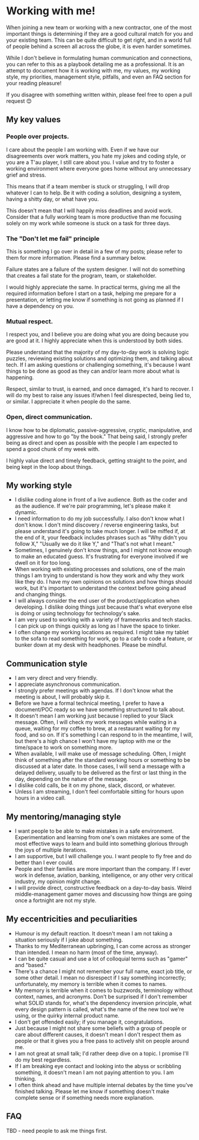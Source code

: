 # Working with me!
When joining a new team or working with a new contractor, one of the most important things is determining if they are a good cultural match for you and your existing team. This can be quite difficult to get right, and in a world full of people behind a screen all across the globe, it is even harder sometimes. 

While I don't believe in formulating human communication and connections, you can refer to this as a playbook detailing me as a professional. It is an attempt to document how it is working with me, my values, my working style, my priorities, management style, pitfalls, and even an FAQ section for your reading pleasure!

If you disagree with something written within, please feel free to open a pull request 😊

## My key values
### People over projects.
I care about the people I am working with. Even if we have our disagreements over work matters, you hate my jokes and coding style, or you are a T'au player, I still care about you. I value and try to foster a working environment where everyone goes home without any unnecessary grief and stress. 

This means that if a team member is stuck or struggling, I will drop whatever I can to help. Be it with coding a solution, designing a system, having a shitty day, or what have you.

This doesn't mean that I will happily miss deadlines and avoid work. Consider that a fully working team is more productive than me focusing solely on my work while someone is stuck on a task for three days.

### The "Don't let me fail" principle
This is something I go over in detail in a few of my posts; please refer to them for more information. Please find a summary below.

Failure states are a failure of the system designer. I will not do something that creates a fail state for the program, team, or stakeholder. 

I would highly appreciate the same. In practical terms, giving me all the required information before I start on a task, helping me prepare for a presentation, or letting me know if something is not going as planned if I have a dependency on you.

### Mutual respect.
I respect you, and I believe you are doing what you are doing because you are good at it. I highly appreciate when this is understood by both sides. 

Please understand that the majority of my day-to-day work is solving logic puzzles, reviewing existing solutions and optimizing them, and talking about tech. If I am asking questions or challenging something, it's because I want things to be done as good as they can and/or learn more about what is happening.

Respect, similar to trust, is earned, and once damaged, it's hard to recover. I will do my best to raise any issues if/when I feel disrespected, being lied to, or similar. I appreciate it when people do the same.

### Open, direct communication.
I know how to be diplomatic, passive-aggressive, cryptic, manipulative, and aggressive and how to go "by the book." That being said, I strongly prefer being as direct and open as possible with the people I am expected to spend a good chunk of my week with.

I highly value direct and timely feedback, getting straight to the point, and being kept in the loop about things.

## My working style
- I dislike coding alone in front of a live audience. Both as the coder and as the audience. If we're pair programming, let's please make it dynamic.
- I need information to do my job successfully. I also don't know what I don't know. I don't mind discovery / reverse engineering tasks, but please understand it's going to take much longer. I will be miffed if, at the end of it, your feedback includes phrases such as "Why didn't you follow X," "Usually we do it like Y," and "That's not what I meant."
- Sometimes, I genuinely don't know things, and I might not know enough to make an educated guess. It's frustrating for everyone involved if we dwell on it for too long.
- When working with existing processes and solutions, one of the main things I am trying to understand is how they work and why they work like they do. I have my own opinions on solutions and how things should work, but it's important to understand the context before going ahead and changing things.
- I will always consider the end user of the product/application when developing. I dislike doing things just because that's what everyone else is doing or using technology for technology's sake.
- I am very used to working with a variety of frameworks and tech stacks. I can pick up on things quickly as long as I have the space to tinker.
- I often change my working locations as required. I might take my tablet to the sofa to read something for work, go to a cafe to code a feature, or bunker down at my desk with headphones. Please be mindful.

## Communication style
- I am very direct and very friendly.
- I appreciate asynchronous communication. 
- I strongly prefer meetings with agendas. If I don't know what the meeting is about, I will probably skip it.
- Before we have a formal technical meeting, I prefer to have a document/POC ready so we have something structured to talk about.
- It doesn't mean I am working just because I replied to your Slack message. Often, I will check my work messages while waiting in a queue, waiting for my coffee to brew, at a restaurant waiting for my food, and so on. If it's something I can respond to in the meantime, I will, but there's a high chance I won't have my laptop with me or the time/space to work on something more.
- When available, I will make use of message scheduling. Often, I might think of something after the standard working hours or something to be discussed at a later date. In those cases, I will send a message with a delayed delivery, usually to be delivered as the first or last thing in the day, depending on the nature of the message.
- I dislike cold calls, be it on my phone, slack, discord, or whatever. 
- Unless I am streaming, I don't feel comfortable sitting for hours upon hours in a video call.

## My mentoring/managing style
- I want people to be able to make mistakes in a safe environment. Experimentation and learning from one's own mistakes are some of the most effective ways to learn and build into something glorious through the joys of multiple iterations.
- I am supportive, but I will challenge you. I want people to fly free and do better than I ever could. 
- People and their families are more important than the company. If I ever work in defense, aviation, banking, intelligence, or any other very critical industry, my opinion might change.
- I will provide direct, constructive feedback on a day-to-day basis. Weird middle-management gamer moves and discussing how things are going once a fortnight are not my style.

## My eccentricities and peculiarities
- Humour is my default reaction. It doesn't mean I am not taking a situation seriously if I joke about something. 
- Thanks to my Mediterranean upbringing, I can come across as stronger than intended. I mean no harm (most of the time, anyway).
- I can be quite casual and use a lot of colloquial terms such as "gamer" and "based."
- There's a chance I might not remember your full name, exact job title, or some other detail. I mean no disrespect if I say something incorrectly; unfortunately, my memory is terrible when it comes to names.
- My memory is terrible when it comes to buzzwords, terminology without context, names, and acronyms. Don't be surprised if I don't remember what SOLID stands for, what's the dependency inversion principle, what every design pattern is called, what's the name of the new tool we're using, or the quirky internal product name.
- I don't get offended easily; if you manage it, congratulations.
- Just because I might not share some beliefs with a group of people or care about different causes, it doesn't mean I don't respect them as people or that it gives you a free pass to actively shit on people around me.
- I am not great at small talk; I'd rather deep dive on a topic. I promise I'll do my best regardless.
- If I am breaking eye contact and looking into the abyss or scribbling something, it doesn't mean I am not paying attention to you. I am thinking.
- I often think ahead and have multiple internal debates by the time you've finished talking. Please let me know if something doesn't make complete sense or if something needs more explanation.

## FAQ
TBD - need people to ask me things first.